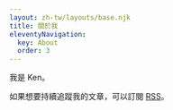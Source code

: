 ```yaml
---
layout: zh-tw/layouts/base.njk
title: 關於我
eleventyNavigation:
  key: About
  order: 3
---
```

我是 Ken。

如果想要持續追蹤我的文章，可以訂閱 [RSS](https://blog.kenwsc.com/feed/feed.xml)。

